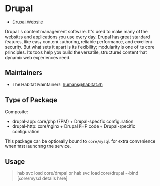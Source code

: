 # Drupal
- [Drupal Website](https://www.drupal.org)

Drupal is content management software. It's used to make many of the websites
and applications you use every day. Drupal has great standard features, like
easy content authoring, reliable performance, and excellent security. But what
sets it apart is its flexibility; modularity is one of its core principles. Its
tools help you build the versatile, structured content that dynamic web
experiences need.

## Maintainers
- The Habitat Maintainers: [humans@habitat.sh](mailto:humans@habitat.sh)

## Type of Package
Composite:
- drupal-app: core/php (FPM) + Drupal-specific configuration
- drupal-http: core/nginx + Drupal PHP code + Drupal-specific configuration

This package can be optionally bound to `core/mysql` for extra convenience when
first launching the service.

## Usage

> hab svc load core/drupal
> or
> hab svc load core/drupal --bind [core/mysql details here]
